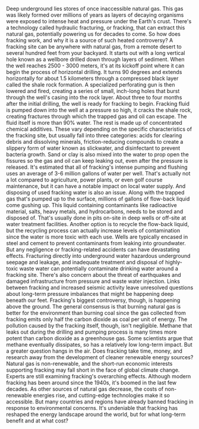 Deep underground lies stores of once inaccessible natural gas. This gas was likely formed  over millions of years as layers of decaying organisms were exposed to intense heat and pressure under the Earth's crust. There's a technology called hydraulic fracturing, or fracking, that can extract this natural gas, potentially powering us for decades to come. So how does fracking work, and why it is a source  of such heated controversy? A fracking site can be anywhere with natural gas, from a remote desert to several hundred feet from your backyard. It starts out with a long vertical hole known as a wellbore drilled down through layers of sediment. When the well reaches 2500 - 3000 meters, it's at its kickoff point where it can begin the process of horizontal drilling. It turns 90 degrees and extends horizontally for about 1.5 kilometers through a compressed black layer called the shale rock formation. A specialized perforating gun is then lowered and fired, creating a series of small,  inch-long holes that burst through the well's casing into the rock layer. About three to four months after the initial drilling, the well is ready for fracking to begin. Fracking fluid is pumped down into the well at a pressure so high, it cracks the shale rock, creating fractures through which the trapped gas and oil can escape. The fluid itself is more than 90% water. The rest is made up of concentrated chemical additives. These vary depending on the specific characteristics of the fracking site, but usually fall into three categories: acids for clearing debris and dissolving minerals, friction-reducing compounds to create a slippery form of water  known as slickwater, and disinfectant to prevent bacteria growth. Sand or clay is also mixed into the water to prop open the fissures so the gas and oil can keep leaking out, even after the pressure is released. It's estimated that all of fracking's intense pumping and flushing uses an average of 3-6 million gallons of water per well. That's actually not a lot compared to agriculture, power plants, or even golf course maintenance, but it can have a notable impact on local water supply. And disposing of used fracking water is also an issue. Along with the trapped gas that's pumped up to the surface, millions of gallons of flow-back liquid come gushing up. This liquid containing contaminants like radioactive material, salts, heavy metals, and hydrocarbons, needs to be stored and disposed of. That's usually done in pits on-site in deep wells or off-site at water treatment facilities. Another option is to recycle the flow-back liquid, but the recycling process can actually increase levels of contamination since the water is more toxic with each use. Wells are typically encased  in steel and cement to prevent contaminants from leaking into groundwater. But any negligence  or fracking-related accidents can have devastating effects. Fracturing directly  into underground water hazardous underground  seepage and leakage, and inadequate treatment and disposal of highly-toxic waste water can potentially contaminate drinking water around a fracking site. There's also concern about the threat of earthquakes and damaged infrastructure from pressure  and waste water injection. Links between fracking and increased seismic activity leave unresolved questions about long-term pressure imbalances that might be happening deep beneath our feet. Fracking's biggest controversy, though, is happening above the ground. The general consensus is that burning natural gas is better for the environment than burning coal since the gas collected from fracking emits only half  the carbon dioxide as coal per unit of energy. The pollution caused  by the fracking itself, though, isn't negligible. Methane that leaks out during the drilling and pumping process is many times more potent than carbon dioxide as a greenhouse gas. Some scientists argue that methane eventually dissipates, so has a relatively low long-term impact. But a greater question hangs in the air. Does fracking take time, money, and research away from the development of cleaner renewable energy sources? Natural gas is non-renewable, and the short-run economic interests supporting fracking may fall short in the face of global climate change. Experts are still examining fracking's overarching effects. Although modern fracking has been around since the 1940s, it's boomed in the last few decades. As other sources of natural gas decrease, the costs of non-renewable energies rise, and cutting-edge technologies make it so accessible. But many countries and regions have already banned fracking in response to environmental concerns. It's undeniable that fracking has reshaped the energy landscape around the world, but for what long-term benefit and at what cost? 